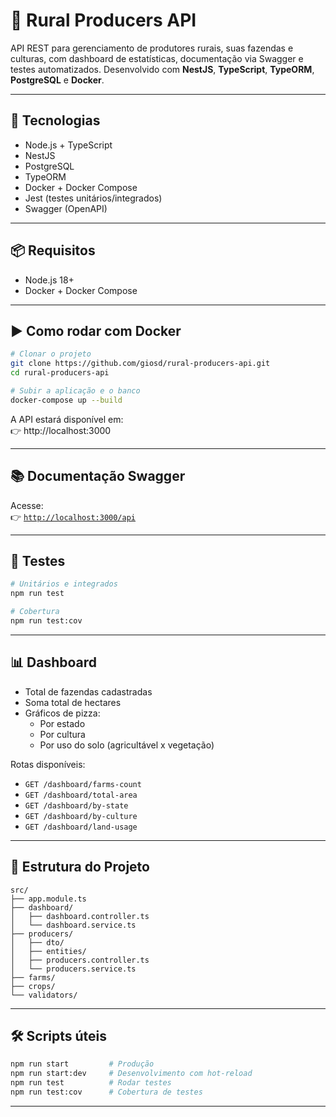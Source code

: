 # 🌾 Rural Producers API

API REST para gerenciamento de produtores rurais, suas fazendas e culturas, com dashboard de estatísticas, documentação via Swagger e testes automatizados. Desenvolvido com **NestJS**, **TypeScript**, **TypeORM**, **PostgreSQL** e **Docker**.

---

## 🚀 Tecnologias

- Node.js + TypeScript
- NestJS
- PostgreSQL
- TypeORM
- Docker + Docker Compose
- Jest (testes unitários/integrados)
- Swagger (OpenAPI)

---

## 📦 Requisitos

- Node.js 18+
- Docker + Docker Compose

---

## ▶️ Como rodar com Docker

```bash
# Clonar o projeto
git clone https://github.com/giosd/rural-producers-api.git
cd rural-producers-api

# Subir a aplicação e o banco
docker-compose up --build
```

A API estará disponível em:  
👉 http://localhost:3000

---

## 📚 Documentação Swagger

Acesse:  
👉 [`http://localhost:3000/api`](http://localhost:3000/api)

---

## 🧪 Testes

```bash
# Unitários e integrados
npm run test

# Cobertura
npm run test:cov
```

---

## 📊 Dashboard

- Total de fazendas cadastradas
- Soma total de hectares
- Gráficos de pizza:
  - Por estado
  - Por cultura
  - Por uso do solo (agricultável x vegetação)

Rotas disponíveis:

- `GET /dashboard/farms-count`
- `GET /dashboard/total-area`
- `GET /dashboard/by-state`
- `GET /dashboard/by-culture`
- `GET /dashboard/land-usage`

---

## 📁 Estrutura do Projeto

```
src/
├── app.module.ts
├── dashboard/
│   ├── dashboard.controller.ts
│   └── dashboard.service.ts
├── producers/
│   ├── dto/
│   ├── entities/
│   ├── producers.controller.ts
│   └── producers.service.ts
├── farms/
├── crops/
└── validators/
```

---

## 🛠 Scripts úteis

```bash
npm run start         # Produção
npm run start:dev     # Desenvolvimento com hot-reload
npm run test          # Rodar testes
npm run test:cov      # Cobertura de testes
```

---
